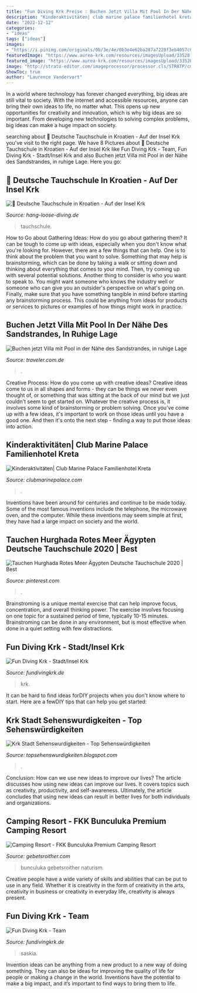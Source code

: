 ```yaml
---
title: "Fun Diving Krk Preise : Buchen Jetzt Villa Mit Pool In Der Nähe Des Sandstrandes, In Ruhige Lage"
description: "Kinderaktivitäten| club marine palace familienhotel kreta"
date: "2022-12-12"
categories:
- "ideas"
tags: ["ideas"]
images:
- "https://i.pinimg.com/originals/0b/3e/4e/0b3e4e62ba287a7228f3eb4057c0ce7f.jpg"
featuredImage: "https://www.aurea-krk.com/resources/imagesUpload/33528.jpg"
featured_image: "https://www.aurea-krk.com/resources/imagesUpload/33528.jpg"
image: "http://strato-editor.com/imageprocessor/processor.cls/STRATP/cm4all/com/widgets/CatalogSitesTeam/15/65/92/80/Team/Saskia.jpg/donotenlarge/"
ShowToc: true
author: "Laurence Vandervort"
---
```



In a world where technology has forever changed everything, big ideas are still vital to society. With the internet and accessible resources, anyone can bring their own ideas to life, no matter what. This opens up new opportunities for creativity and innovation, which is why big ideas are so important. From developing new technologies to solving complex problems, big ideas can make a huge impact on society.

	

		
searching about 🤙 Deutsche Tauchschule in Kroatien - Auf der Insel Krk you've visit to the right page. We have 8 Pictures about 🤙 Deutsche Tauchschule in Kroatien - Auf der Insel Krk like Fun Diving Krk - Team, Fun Diving Krk - Stadt/Insel Krk and also Buchen jetzt Villa mit Pool in der Nähe des Sandstrandes, in ruhige Lage. Here you go:
		
    
## 🤙 Deutsche Tauchschule In Kroatien - Auf Der Insel Krk

<img loading=lazy src="https://hang-loose-diving.de/wp-content/uploads/2020/03/Beste-Tauchschule-in-Punat-Hang-Loose-Diving.jpg" onerror="this.onerror=null;this.src='https://tse2.mm.bing.net/th?id=OIP.0Vz5IYYqzDCAFK0HdU83zQHaE8&amp;pid=15.1';" alt="🤙 Deutsche Tauchschule in Kroatien - Auf der Insel Krk">

_Source: hang-loose-diving.de_

>tauchschule. 

	

How to Go about Gathering Ideas: How do you go about gathering them?
It can be tough to come up with ideas, especially when you don't know what you're looking for. However, there are a few things that can help. One is to think about the problem that you want to solve. Something that may help is brainstorming, which can be done by taking a walk or sitting down and thinking about everything that comes to your mind. Then, try coming up with several potential solutions. Another thing to consider is who you want to speak to. You might want someone who knows the industry well or someone who can give you an outsider's perspective on what's going on. Finally, make sure that you have something tangible in mind before starting any brainstorming process. This could be anything from ideas for products or services to pictures or examples of how things might work in practice.

    
## Buchen Jetzt Villa Mit Pool In Der Nähe Des Sandstrandes, In Ruhige Lage

<img loading=lazy src="https://traveler.hr/storage/4218/IMG_3702-HDR(3)A.jpg" onerror="this.onerror=null;this.src='https://tse1.mm.bing.net/th?id=OIP.qobdcKJiOH0ZTA91yXnSpwHaE7&amp;pid=15.1';" alt="Buchen jetzt Villa mit Pool in der Nähe des Sandstrandes, in ruhige Lage">

_Source: traveler.com.de_

>. 

	

Creative Process: How do you come up with creative ideas?
Creative ideas come to us in all shapes and forms - they can be things we never even thought of, or something that was sitting at the back of our mind but we just couldn't seem to get started on.
Whatever the creative process is, it involves some kind of brainstorming or problem solving. Once you've come up with a few ideas, it's important to work on those ideas until you have a good one. And then it's onto the next step - finding a way to put those ideas into action.

    
## Kinderaktivitäten| Club Marine Palace Familienhotel Kreta

<img loading=lazy src="https://www.clubmarinepalace.com/assets/media/PICTURES/Club-Marine-Palace-Hotel/Kids-Activities/Main-slider/all-inlcusive-hotel-with-water-slides-greece-15324.jpg" onerror="this.onerror=null;this.src='https://tse3.mm.bing.net/th?id=OIP.qwn9Q36JXz2DyfPD_y2fTQHaDn&amp;pid=15.1';" alt="Kinderaktivitäten| Club Marine Palace Familienhotel Kreta">

_Source: clubmarinepalace.com_

>. 

	

Inventions have been around for centuries and continue to be made today. Some of the most famous inventions include the telephone, the microwave oven, and the computer. While these inventions may seem simple at first, they have had a large impact on society and the world.

    
## Tauchen Hurghada Rotes Meer Ägypten Deutsche Tauchschule 2020 | Best

<img loading=lazy src="https://i.pinimg.com/originals/0b/3e/4e/0b3e4e62ba287a7228f3eb4057c0ce7f.jpg" onerror="this.onerror=null;this.src='https://tse3.mm.bing.net/th?id=OIP.5AYF00tc5KEgkMIZUT3xyQHaE8&amp;pid=15.1';" alt="Tauchen Hurghada Rotes Meer Ägypten Deutsche Tauchschule 2020 | Best">

_Source: pinterest.com_

>. 

	

Brainstroming is a unique mental exercise that can help improve focus, concentration, and overall thinking power. The exercise involves focusing on one topic for a sustained period of time, typically 10-15 minutes. Brainstroming can be done in any environment, but is most effective when done in a quiet setting with few distractions.

    
## Fun Diving Krk - Stadt/Insel Krk

<img loading=lazy src="http://www.fundivingkrk.de/.cm4all/uproc.php/0/Krk/Landschaft/P5270126.JPG?_=162e6d03eb0" onerror="this.onerror=null;this.src='https://tse4.mm.bing.net/th?id=OIP.3VKNlUkI0h2Fi11XVI9qwwHaFj&amp;pid=15.1';" alt="Fun Diving Krk - Stadt/Insel Krk">

_Source: fundivingkrk.de_

>krk. 

	

It can be hard to find ideas forDIY projects when you don't know where to start. Here are a fewDIY tips that can help you get started: 

    
## Krk Stadt Sehenswurdigkeiten - Top Sehenswürdigkeiten

<img loading=lazy src="https://www.aurea-krk.com/resources/imagesUpload/33528.jpg" onerror="this.onerror=null;this.src='https://tse3.mm.bing.net/th?id=OIP.OqB8lwaRu0zweLTWoTErCQHaE8&amp;pid=15.1';" alt="Krk Stadt Sehenswurdigkeiten - Top Sehenswürdigkeiten">

_Source: topsehenswurdigkeiten.blogspot.com_

>. 

	

Conclusion: How can we use new ideas to improve our lives?
The article discusses how using new ideas can improve our lives. It covers topics such as creativity, productivity, and self-awareness. Ultimately, the article concludes that using new ideas can result in better lives for both individuals and organizations.

    
## Camping Resort - FKK Bunculuka Premium Camping Resort

<img loading=lazy src="https://www.gebetsroither.com/img1/campings/bunculuka/bunculuka-premium-camping-resort-05.jpg" onerror="this.onerror=null;this.src='https://tse3.mm.bing.net/th?id=OIP.TEpc0aw6q-uQaD9PynvIVgHaE7&amp;pid=15.1';" alt="Camping Resort - FKK Bunculuka Premium Camping Resort">

_Source: gebetsroither.com_

>bunculuka gebetsroither naturism. 

	

Creative people have a wide variety of skills and abilities that can be put to use in any field. Whether it is creativity in the form of creativity in the arts, creativity in business or creativity in everyday life, creativity is always present.

    
## Fun Diving Krk - Team

<img loading=lazy src="http://strato-editor.com/imageprocessor/processor.cls/STRATP/cm4all/com/widgets/CatalogSitesTeam/15/65/92/80/Team/Saskia.jpg/donotenlarge/" onerror="this.onerror=null;this.src='https://tse2.mm.bing.net/th?id=OIP.FHC7B7EcV2eYID9XSbakWQHaKF&amp;pid=15.1';" alt="Fun Diving Krk - Team">

_Source: fundivingkrk.de_

>saskia. 

	

Invention ideas can be anything from a new product to a new way of doing something. They can also be ideas for improving the quality of life for people or making a change in the world. Inventions have the potential to make a big impact, and it’s important to find ways to bring them to life.

